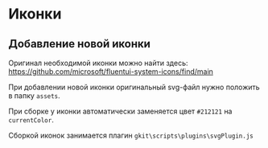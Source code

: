 # Иконки

## Добавление новой иконки

Оригинал необходимой иконки можно найти здесь: https://github.com/microsoft/fluentui-system-icons/find/main

При добавлении новой иконки оригинальный svg-файл нужно положить в папку `assets`.

При сборке у иконки автоматически заменяется цвет `#212121` на `currentColor`.

Сборкой иконок занимается плагин `gkit\scripts\plugins\svgPlugin.js`
